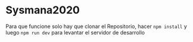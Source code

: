 # Sysmana2020

Para que funcione solo hay que clonar el Repositorio, hacer `npm install` y luego `npm run dev` para levantar el servidor de desarrollo
